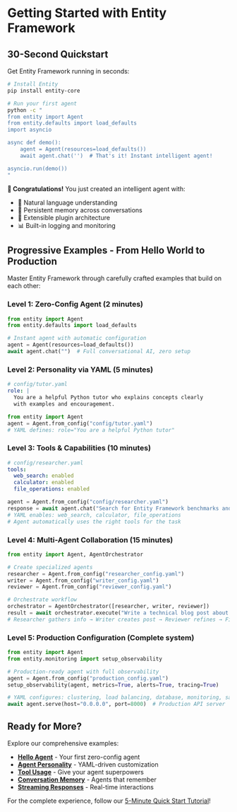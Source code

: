 # Getting Started with Entity Framework

## 30-Second Quickstart

Get Entity Framework running in seconds:

```bash
# Install Entity
pip install entity-core

# Run your first agent
python -c "
from entity import Agent
from entity.defaults import load_defaults
import asyncio

async def demo():
    agent = Agent(resources=load_defaults())
    await agent.chat('')  # That's it! Instant intelligent agent!

asyncio.run(demo())
"
```

**🎉 Congratulations!** You just created an intelligent agent with:
- 🧠 Natural language understanding
- 💾 Persistent memory across conversations
- 🔧 Extensible plugin architecture
- 📊 Built-in logging and monitoring

## Progressive Examples - From Hello World to Production

Master Entity Framework through carefully crafted examples that build on each other:

### Level 1: Zero-Config Agent (2 minutes)
```python
from entity import Agent
from entity.defaults import load_defaults

# Instant agent with automatic configuration
agent = Agent(resources=load_defaults())
await agent.chat("")  # Full conversational AI, zero setup
```

### Level 2: Personality via YAML (5 minutes)
```yaml
# config/tutor.yaml
role: |
  You are a helpful Python tutor who explains concepts clearly
  with examples and encouragement.
```

```python
from entity import Agent
agent = Agent.from_config("config/tutor.yaml")
# YAML defines: role="You are a helpful Python tutor"
```

### Level 3: Tools & Capabilities (10 minutes)
```yaml
# config/researcher.yaml
tools:
  web_search: enabled
  calculator: enabled
  file_operations: enabled
```

```python
agent = Agent.from_config("config/researcher.yaml")
response = await agent.chat("Search for Entity Framework benchmarks and calculate the performance improvement")
# YAML enables: web_search, calculator, file_operations
# Agent automatically uses the right tools for the task
```

### Level 4: Multi-Agent Collaboration (15 minutes)
```python
from entity import Agent, AgentOrchestrator

# Create specialized agents
researcher = Agent.from_config("researcher_config.yaml")
writer = Agent.from_config("writer_config.yaml")
reviewer = Agent.from_config("reviewer_config.yaml")

# Orchestrate workflow
orchestrator = AgentOrchestrator([researcher, writer, reviewer])
result = await orchestrator.execute("Write a technical blog post about Entity Framework")
# Researcher gathers info → Writer creates post → Reviewer refines → Final result
```

### Level 5: Production Configuration (Complete system)
```python
from entity import Agent
from entity.monitoring import setup_observability

# Production-ready agent with full observability
agent = Agent.from_config("production_config.yaml")
setup_observability(agent, metrics=True, alerts=True, tracing=True)

# YAML configures: clustering, load balancing, database, monitoring, safety filters
await agent.serve(host="0.0.0.0", port=8000)  # Production API server
```

## Ready for More?

Explore our comprehensive examples:

- [**Hello Agent**](../examples/01_hello_agent/) - Your first zero-config agent
- [**Agent Personality**](../examples/02_agent_personality/) - YAML-driven customization
- [**Tool Usage**](../examples/03_tool_usage/) - Give your agent superpowers
- [**Conversation Memory**](../examples/04_conversation_memory/) - Agents that remember
- [**Streaming Responses**](../examples/05_streaming_responses/) - Real-time interactions

For the complete experience, follow our [5-Minute Quick Start Tutorial](quickstart.md)!
